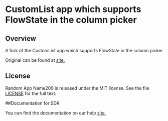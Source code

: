 CustomList app which supports FlowState in the column picker
============================================================

## Overview

A fork of the CustomList app which supports FlowState in the column picker 

Original can be found at [site.](https://github.com/RallyApps/app-catalog/tree/master/src/apps/customlist)

## License

Random App Name209 is released under the MIT license.  See the file [LICENSE](./LICENSE) for the full text.

##Documentation for SDK

You can find the documentation on our help [site.](https://help.rallydev.com/apps/2.1/doc/)
